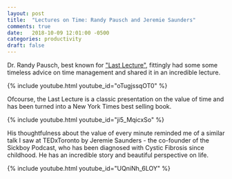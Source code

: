 ```yaml
---
layout: post
title:  "Lectures on Time: Randy Pausch and Jeremie Saunders"
comments: true
date:   2018-10-09 12:01:00 -0500
categories: productivity
draft: false
---
```


Dr. Randy Pausch, best known for ["Last Lecture"](https://en.wikipedia.org/wiki/The_Last_Lecture), fittingly had some some timeless advice on time management and shared it in an incredible lecture.

{% include youtube.html youtube_id="oTugjssqOT0" %}

Ofcourse, the Last Lecture is a classic presentation on the value of time and has been turned into a New York Times best selling book.

{% include youtube.html youtube_id="ji5_MqicxSo" %}

His thoughtfulness about the value of every minute reminded me of a similar talk I saw at TEDxToronto by Jeremie Saunders - the co-founder of the Sickboy Podcast, who has been diagnosed with Cystic Fibrosis since childhood. He has an incredible story and beautiful perspective on life.

{% include youtube.html youtube_id="UQniNh_6LOY" %}